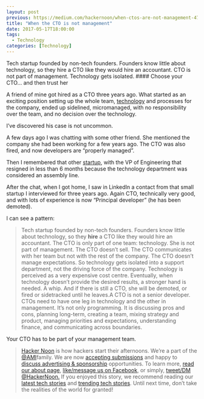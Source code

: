 ```yaml
---
layout: post
previous: https://medium.com/hackernoon/when-ctos-are-not-management-474e85210fc8
title: "When the CTO is not management"
date: 2017-05-17T18:00:00
tags:
  - Technology
categories: [Technology]
---
```


Tech startup founded by non-tech founders. Founders know little about technology, so they hire a CTO like they would hire an accountant. CTO is not part of management. Technology gets isolated. #### Choose your CTO… and then trust her

A friend of mine got hired as a CTO three years ago. What started as an exciting position setting up the whole team, [technology](https://hackernoon.com/tagged/technology) and processes for the company, ended up sidelined, micromanaged, with no responsibility over the team, and no decision over the technology.

I’ve discovered his case is not uncommon.

A few days ago I was chatting with some other friend. She mentioned the company she had been working for a few years ago. The CTO was also fired, and now developers are “properly managed”.

Then I remembered that other [startup](https://hackernoon.com/tagged/startup), with the VP of Engineering that resigned in less than 6 months because the technology department was considered an assembly line.

After the chat, when I got home, I saw in LinkedIn a contact from that small startup I interviewed for three years ago. Again CTO, technically very good, and with lots of experience is now “Principal developer” (he has been demoted).

I can see a pattern:

> Tech startup founded by non-tech founders.
> Founders know little about technology, so they **hire** a CTO like they would hire an accountant.
> The CTO is only part of one team: technology. She is not part of management.
> The CTO doesn’t sell. The CTO communicates with her team but not with the rest of the company. The CTO doesn’t manage expectations. So technology gets isolated into a support department, not the driving force of the company. Technology is perceived as a very expensive cost centre.
> Eventually, when technology doesn’t provide the desired results, a stronger hand is needed. A whip. And if there is still a CTO, she will be demoted, or fired or sidetracked until he leaves.A CTO is not a senior developer. CTOs need to have one leg in technology and the other in management. It’s not only programming. It is discussing pros and cons, planning long-term, creating a team, mixing strategy and product, managing priorities and expectations, understanding finance, and communicating across boundaries.

Your CTO has to be part of your management team.

> [Hacker Noon](http://bit.ly/Hackernoon) is how hackers start their afternoons. We’re a part of the [@AMI](http://bit.ly/atAMIatAMI)family. We are now [accepting submissions](http://bit.ly/hackernoonsubmission) and happy to [discuss advertising & sponsorship](mailto:partners@amipublications.com) opportunities.
> To learn more, [read our about page](https://goo.gl/4ofytp), [like/message us on Facebook](http://bit.ly/HackernoonFB), or simply, [tweet/DM @HackerNoon.](https://goo.gl/k7XYbx)
> If you enjoyed this story, we recommend reading our [latest tech stories](http://bit.ly/hackernoonlatestt) and [trending tech stories](https://hackernoon.com/trending). Until next time, don’t take the realities of the world for granted!
